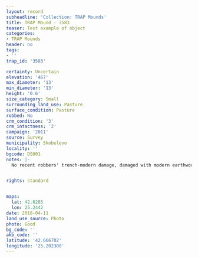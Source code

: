 ```yaml
---
layout: record
subheadline: 'Collection: TRAP Mounds'
title: TRAP Mound - 3583
teaser: Test example of object
categories:
- TRAP Mounds
header: no
tags:
- ''
trap_id: '3583'

certainty: Uncertain
elevation: '467'
max_diameter: '13'
min_diameter: '13'
height: '0.6'
size_category: Small
surrounding_land_use: Pasture
surface_condition: Pasture
robbed: No
crm_condition: '3'
crm_intactness: '2'
campaign: '2011'
source: Survey
municipality: Skobelevo
locality: ''
bgcode: DS001
notes: |-
  No recent robbers' trench-modern damage, damaged with modern earthwork extending south, pile of large stones on W-side.


rights: standard


maps:
  lat: 42.6285
  lon: 25.2442
date: 2018-04-11
land_use_source: Photo
photo: Good
bg_code: ''
akb_code: ''
latitude: '42.666702'
longitude: '25.202308'
---
```

